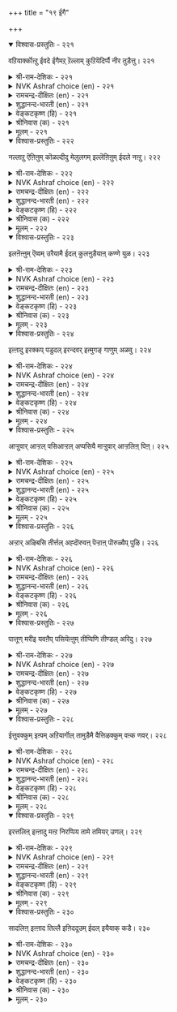 +++
title = "१९ ईगै"

+++


<details open><summary>विश्वास-प्रस्तुतिः - २२१</summary>

वऱियार्क्कॊऩ्ऱु ईवदे ईगैमऱ् ऱॆल्लाम्
कुऱियॆदिर्प्पै नीर तुडैत्तु। २२१
</details>

<details><summary>श्री-राम-देशिकः - २२१</summary>

अर्थिभ्योऽपेक्षितं यत्तु दीयते दानमुच्यते ।  
इतराणि तु दानानि स्वार्थमूलानि केवलम् ॥ २२१॥
</details>

<details><summary>NVK Ashraf choice (en) - २२१</summary>

०२२१
To give to the needy alone is charity;
All the rest is investment for a return.
(S.M. Diaz)
</details>

<details><summary>रामचन्द्र-दीक्षितः (en) - २२१</summary>

221\. vaṟiyārkku oṉṟu īvatē īkai; maṟṟu ellām  
kuṟiyetirppai nīratu uṭaittu.

221\. Gift to the poor alone is true charity. Everything else is of the nature of a barter.  
</details>

<details><summary>शुद्धानन्द-भारती (en) - २२१</summary>

1\. வறியார்க்கொன்று ஈவதே ஈகைமற் றெல்லாம்  
குறியெதிர்ப்பை நீர துடைத்து  
To give the poor is charity  
The rest is loan and vanity.        221  
</details>

<details><summary>वेङ्कटकृष्ण (हि) - २२१</summary>

221
देना दान गरीब को, है यथार्थ में दान ।  
प्रत्याशा प्रतिदान की, है अन्य में निदान ॥
</details>

<details><summary>श्रीनिवास (क) - २२१</summary>

221. बडतनदल्लिरुववरिगॆ ऒन्दु वस्तुवन्नु नीडिदरॆ अदे निजवाद कॊडुगॆ; उळिदवरिगॆ कॊडुवुदु ऎल्ल प्रति निरीक्षियिन्द
कॊट्ट कॊडुगॆ ऎनिसिकॊळ्ळुवुदु.

</details>

<details><summary>मूलम् - २२१</summary>

वऱियार्क्कॊऩ्ऱु ईवदे ईगैमऱ् ऱॆल्लाम्
कुऱियॆदिर्प्पै नीर तुडैत्तु। २२१
</details>

<details open><summary>विश्वास-प्रस्तुतिः - २२२</summary>

नल्लाऱु ऎऩिऩुम् कॊळल्दीदु मेलुलगम्
इल्लॆऩिऩुम् ईदले नऩ्ऱु। २२२
</details>

<details><summary>श्री-राम-देशिकः - २२२</summary>

मोक्षलाभी भवेत् कामं याचनं न हि सम्मतम् ।  
नरकेऽपि समायाते दानं सर्वात्मना वरम् ॥ २२२॥
</details>

<details><summary>NVK Ashraf choice (en) - २२२</summary>

०२२२
To receive is bad, even for good cause;
And to give is good even if there is no heaven.
(N.V.K. Ashraf), (P.S. Sundaram)
</details>

<details><summary>रामचन्द्र-दीक्षितः (en) - २२२</summary>

222\. 'nallāṟu' eṉiṉum, koḷal tītu; ‘mēl ulakam  
il’ eṉiṉum, ītalē naṉṟu.

222\. Receiving gifts is bad though one is assured of heaven. Bestowing gifts is good, though thereby one should be bereft of it.  
</details>

<details><summary>शुद्धानन्द-भारती (en) - २२२</summary>

2\. நல்லாறு எனினும் கொளல்தீது மேலுலகம்  
இல்லெனினும் ஈதலே நன்று  
To beg is bad e'en from the good  
To give is good, were heaven forbid.        222  
</details>

<details><summary>वेङ्कटकृष्ण (हि) - २२२</summary>

222
मोक्ष-मार्ग ही क्यों न हो, दान- ग्रहण अश्रेय ।  
यद्यपि मोक्ष नहीं मिले, दान-धर्म ही श्रेय ॥
</details>

<details><summary>श्रीनिवास (क) - २२२</summary>

222. बेरॆयवरिन्द बेडि पडॆदुकॊळ्ळुवुदु ऒळ्ळॆय मार्गवॆन्दु हलवरु हेळिदरू अदु पापकर; कॊडुवुदरिन्द
मेलुलोक (स्वर्ग) वु तनगॆ इल्ल ऎन्दरू ईयुवुदे ऒळ्ळॆय मार्ग.

</details>

<details><summary>मूलम् - २२२</summary>

नल्लाऱु ऎऩिऩुम् कॊळल्दीदु मेलुलगम्
इल्लॆऩिऩुम् ईदले नऩ्ऱु। २२२
</details>

<details open><summary>विश्वास-प्रस्तुतिः - २२३</summary>

इलऩॆऩ्ऩुम् ऎव्वम् उरैयामै ईदल्
कुलऩुडैयाऩ् कण्णे युळ। २२३
</details>

<details><summary>श्री-राम-देशिकः - २२३</summary>

''अहं दरिद्रो देही'' ति वाक्यश्रवणमन्तरा ।  
महकुलप्रसूतेषु दृश्यते दानशीलता ॥ २२३॥
</details>

<details><summary>NVK Ashraf choice (en) - २२३</summary>

०२२३
The mark of the well-born is to give
Without uttering the wretched excuse, "I have nothing."
(P.S. Sundaram), (Satguru Subramuniyaswami)
</details>

<details><summary>रामचन्द्र-दीक्षितः (en) - २२३</summary>

223\. 'ilaṉ' eṉṉum evvam uraiyāmai ītal  
kulaṉ uṭaiyāṉkaṇṇē uḷa.

223\. The innately noble never beg but give ere charity begins.  
</details>

<details><summary>शुद्धानन्द-भारती (en) - २२३</summary>

3\. இலனென்னும் எவ்வம் உரையாமை ஈதல்  
குலனுடையான் கண்ணே உள  
No pleading, "I am nothing worth,"  
But giving marks a noble birth.        223  
</details>

<details><summary>वेङ्कटकृष्ण (हि) - २२३</summary>

223
‘दीन-हीन हूँ’ ना कहे, करता है यों दान ।  
केवल प्राप्य कुलीन में, ऐसी उत्तम बान ॥
</details>

<details><summary>श्रीनिवास (क) - २२३</summary>

223. तन्नल्लि एनु इल्लवादरू आ दुःखवन्नु यारल्लियूहेळिकॊळ्ळदॆ इतररिगॆ कॊडुव गुणवु कुलवुळ्ळवन
लक्षणवॆनिसिकॊळ्ळुवुदु.

</details>

<details><summary>मूलम् - २२३</summary>

इलऩॆऩ्ऩुम् ऎव्वम् उरैयामै ईदल्
कुलऩुडैयाऩ् कण्णे युळ। २२३
</details>

<details open><summary>विश्वास-प्रस्तुतिः - २२४</summary>

इऩ्ऩादु इरक्कप् पडुदल् इरन्दवर्
इऩ्मुगङ् गाणुम् अळवु। २२४
</details>

<details><summary>श्री-राम-देशिकः - २२४</summary>

याचकस्य मुखं दानात् प्रसन्नं न भवेत् यदि ।  
दातृत्वमपि याञ्चेव जायते दुःखदं सदा ॥ २२४॥
</details>

<details><summary>NVK Ashraf choice (en) - २२४</summary>

०२२४
To be begged is agonizing, till you give
And see the smiling face of the beggar. *
(S. Maharajan)
</details>

<details><summary>रामचन्द्र-दीक्षितः (en) - २२४</summary>

224\. iṉṉātu, irakkappaṭutal-irantavar  
iṉ mukam kāṇum aḷavu.

224\. Even to be begged is miserable for we feel wretched till the beggar’s face is lit with joy.  
</details>

<details><summary>शुद्धानन्द-भारती (en) - २२४</summary>

4\. இன்னாது இரக்கப் படுதல் இரந்தவர்  
இன்முகங் காணும் அளவு  
The cry for alms is painful sight  
Until the giver sees him bright.        224  
</details>

<details><summary>वेङ्कटकृष्ण (हि) - २२४</summary>

224
याचित होने की दशा, तब तक रहे विषण्ण ।  
जब तक याचक का वदन, होगा नहीं प्रसन्न ॥
</details>

<details><summary>श्रीनिवास (क) - २२४</summary>

224. बेडुववर आर्ततॆय अहितरवादुदु; अवर मनस्सु तृप्तियागि मुखवु नगॆयिन्द अरळुववरॆगू कॊडुगैयिन्द
कॊडबेकु.

</details>

<details><summary>मूलम् - २२४</summary>

इऩ्ऩादु इरक्कप् पडुदल् इरन्दवर्
इऩ्मुगङ् गाणुम् अळवु। २२४
</details>

<details open><summary>विश्वास-प्रस्तुतिः - २२५</summary>

आऱ्ऱुवार् आऱ्ऱल् पसिआऱ्ऱल् अप्पसियै
माऱ्ऱुवार् आऱ्ऱलिऩ् पिऩ्। २२५
</details>

<details><summary>श्री-राम-देशिकः - २२५</summary>

अवारयन् क्षुघं भोज्यैयेङ्गी तत्सहनक्षमः ।  
तामापाकुर्वतोऽन्नाद्यै गृहस्थानाधिको मतः ॥ २२५॥
</details>

<details><summary>NVK Ashraf choice (en) - २२५</summary>

०२२५
Strong is the strength of enduring hunger,
But stronger still is the strength of relieving it.
(N.V.K. Ashraf)
</details>

<details><summary>रामचन्द्र-दीक्षितः (en) - २२५</summary>

225\. āṟṟuvār āṟṟal paci āṟṟal; ap paciyai  
māṟṟuvār āṟṟaliṉ piṉ.

225\. Endurance of one’s hunger is the test of one’s penance. Far greater than that endurance is the spirit of appeasing the hunger of others.  
</details>

<details><summary>शुद्धानन्द-भारती (en) - २२५</summary>

5\. ஆற்றுவார் ஆற்றல் பசிஆற்றல் அப்பசியை  
மாற்றுவார் ஆற்றலின் பின்  
Higher's power which hunger cures  
Than that of penance which endures.        225  
</details>

<details><summary>वेङ्कटकृष्ण (हि) - २२५</summary>

225
क्षुधा-नियन्त्रण जो रहा, तपोनिष्ठ की शक्ति ।  
क्षुधा-निवारक शक्ति के, पीछे ही वह शक्ति ॥
</details>

<details><summary>श्रीनिवास (क) - २२५</summary>

225. तपोबलवॆन्दरॆ हसिवन्नु अडगिसिकॊळ्ळुव शक्ति. आदरॆ हसिविनिन्द कॆङ्गॆट्टवरिगॆ उणवित्तु अवर हसिवन्नु
कळॆयुवुदरिन्द अदु ऎरॆडनॆयदु.

</details>

<details><summary>मूलम् - २२५</summary>

आऱ्ऱुवार् आऱ्ऱल् पसिआऱ्ऱल् अप्पसियै
माऱ्ऱुवार् आऱ्ऱलिऩ् पिऩ्। २२५
</details>

<details open><summary>विश्वास-प्रस्तुतिः - २२६</summary>

अऱ्ऱार् अऴिबसि तीर्त्तल् अह्दॊरुवऩ्
पॆऱ्ऱाऩ् पॊरुळ्वैप् पुऴि। २२६
</details>

<details><summary>श्री-राम-देशिकः - २२६</summary>

धनी क्षुघं यदार्तस्य वारयेत्, भाविजन्मसु ।  
तदात्मफल लाभाय स्थिरं मुलधनं भवेत् ॥ २२६॥
</details>

<details><summary>NVK Ashraf choice (en) - २२६</summary>

०२२६
Wiping out the hunger of the have-nots,
Is the treasury the haves have deposited their wealth. *
(S. Maharajan)
</details>

<details><summary>रामचन्द्र-दीक्षितः (en) - २२६</summary>

226\. aṟṟār aḻi paci tīrttal! aḵtu oruvaṉ  
peṟṟāṉ poruḷ vaippu uḻi.

226\. Let the rich appease the devouring hunger of the indigent poor. It is a charity rendered unto themselves.  
</details>

<details><summary>शुद्धानन्द-भारती (en) - २२६</summary>

6\. அற்றார் அழிபசி தீர்த்தல் அஃதொருவன்  
பெற்றான் பொருள்வைப் புழி  
Drive from the poor their gnawing pains  
If room you seek to store your gains.        226  
</details>

<details><summary>वेङ्कटकृष्ण (हि) - २२६</summary>

226
नाशक-भूक दरिद्र की, कर मिटा कर दूर ।  
वह धनिकों को चयन हित, बनता कोष ज़रूर ॥
</details>

<details><summary>श्रीनिवास (क) - २२६</summary>

226. आर्तरादवर कडु हसिवन्नु तीरिसबेकु; अदे पडॆदवनु तन्न सिरियन्नु कूडिडुव नॆलॆ.

</details>

<details><summary>मूलम् - २२६</summary>

अऱ्ऱार् अऴिबसि तीर्त्तल् अह्दॊरुवऩ्
पॆऱ्ऱाऩ् पॊरुळ्वैप् पुऴि। २२६
</details>

<details open><summary>विश्वास-प्रस्तुतिः - २२७</summary>

पात्तूण् मरीइ यवऩैप् पसियॆऩ्ऩुम्
तीप्पिणि तीण्डल् अरिदु। २२७
</details>

<details><summary>श्री-राम-देशिकः - २२७</summary>

भुक्तवन्तं सहान्येन् लब्धं वस्तु विभज्य तु ।  
क्षुण्णामाऽयं महारोगो दूरन्नित्यं विमुञ्चित ॥ २२७॥
</details>

<details><summary>NVK Ashraf choice (en) - २२७</summary>

०२२७
That dreaded disease called hunger touches not the one
Who shares his food by habit.
(N.V.K. Ashraf)
</details>

<details><summary>रामचन्द्र-दीक्षितः (en) - २२७</summary>

227\. pāttu ūṇ marīiyavaṉaip paci eṉṉum  
tīp piṇi tīṇṭal aritu.

227\. The pest of hunger never touches one who shares one’s food with the poor.  
</details>

<details><summary>शुद्धानन्द-भारती (en) - २२७</summary>

7\. பாத்தூண் மரீஇ யவனைப் பசிஎன்னும்  
தீப்பிணி தீண்டல் அரிது  
Who shares his food with those who need  
Hunger shall not harm his creed.        227  
</details>

<details><summary>वेङ्कटकृष्ण (हि) - २२७</summary>

227
भोजन को जो बाँट कर, किया करेगा भोग ।  
उसे नहीं पीड़ित करे, क्षुधा भयंकर रोग ॥
</details>

<details><summary>श्रीनिवास (क) - २२७</summary>

227. तानु पडॆद सॊत्तन्नु इतररॊडनॆ पाल्गॊण्डु उण्णुववनन्नु हसिवॆन्नुव क्रूर बाधॆ तट्टुवुदिल्ल.

</details>

<details><summary>मूलम् - २२७</summary>

पात्तूण् मरीइ यवऩैप् पसियॆऩ्ऩुम्
तीप्पिणि तीण्डल् अरिदु। २२७
</details>

<details open><summary>विश्वास-प्रस्तुतिः - २२८</summary>

ईत्तुवक्कुम् इऩ्पम् अऱियार्गॊल् तामुडैमै
वैत्तिऴक्कुम् वऩ्क णवर्। २२८
</details>

<details><summary>श्री-राम-देशिकः - २२८</summary>

अभुक्तं स्वेन चान्येभ्योऽप्यदत्तं यस्य वै धनम् ।  
क्षीयते कि न जानाति स सौख्यं दानमूलकम्? ॥ २२८॥
</details>

<details><summary>NVK Ashraf choice (en) - २२८</summary>

०२२८
Unaware of the joys of giving,
The hard-hearted waste their wealth hoarding it. *
(Satguru Subramuniyaswami)
</details>

<details><summary>रामचन्द्र-दीक्षितः (en) - २२८</summary>

228\. īttu uvakkum iṉpam aṟiyārkol-tām uṭaimai  
vaittu iḻakkum vaṉ kaṇavar?.

228\. The callous rich hide their barren metal; perhaps they know not the joy of giving.  
</details>

<details><summary>शुद्धानन्द-भारती (en) - २२८</summary>

8\. ஈத்துவக்கும் இன்பம் அறியார்கொல் தாமுடைமை  
வைத்திழக்கும் வன்க ணவர்  
The joy of give and take they lose  
Hard-hearted rich whose hoarding fails.        228  
</details>

<details><summary>वेङ्कटकृष्ण (हि) - २२८</summary>

228
धन-संग्रह कर खो रहा, जो निर्दय धनवान ।  
दे कर होते हर्ष का, क्या उसको नहिं ज्ञान ॥
</details>

<details><summary>श्रीनिवास (क) - २२८</summary>

228. तावु गळिसिरुव सॊत्तन्नु बच्चिट्टु कळॆयुव कल्लु मनस्सिनवरु कॊट्टु नलियुव सुखवन्नु अरियलाररॆ?

</details>

<details><summary>मूलम् - २२८</summary>

ईत्तुवक्कुम् इऩ्पम् अऱियार्गॊल् तामुडैमै
वैत्तिऴक्कुम् वऩ्क णवर्। २२८
</details>

<details open><summary>विश्वास-प्रस्तुतिः - २२९</summary>

इरत्तलिऩ् इऩ्ऩादु मऩ्ऱ निरप्पिय
तामे तमियर् उणल्। २२९
</details>

<details><summary>श्री-राम-देशिकः - २२९</summary>

अदत्वैव परेभ्यो यद्भुज्यते स्वार्जितं धनम् ।  
दरिद्र्यान्मरणाञ्च स्या दहो कष्टतरं ततः ॥ २२९॥
</details>

<details><summary>NVK Ashraf choice (en) - २२९</summary>

०२२९
To eat alone what one has hoarded
Is worse than begging.
(P.S. Sundaram)
</details>

<details><summary>रामचन्द्र-दीक्षितः (en) - २२९</summary>

229\. irattaliṉ iṉṉātu maṉṟa-nirappiya  
tāmē tamiyar uṇal.

229\. More squalid than begging is a life of self-indulgence.  
</details>

<details><summary>शुद्धानन्द-भारती (en) - २२९</summary>

9\. இரத்தலின் இன்னாது மன்ற நிரப்பிய  
தாமே தமியர் உணல்  
Worse than begging is that boarding  
Alone what one's greed is hoarding.        229  
</details>

<details><summary>वेङ्कटकृष्ण (हि) - २२९</summary>

229
स्वयं अकेले जीमना, पूर्ति के हेतु ।  
याचन करने से अधिक, निश्चय दुख का हेतु ॥
</details>

<details><summary>श्रीनिवास (क) - २२९</summary>

229. कूडिट्टुदन्नु इतररिगॆ कॊडदॆ तावे तनियागि उण्टु अनुभविसुवुदु, बेडि उण्णुवुदक्किन्त कीळु.

</details>

<details><summary>मूलम् - २२९</summary>

इरत्तलिऩ् इऩ्ऩादु मऩ्ऱ निरप्पिय
तामे तमियर् उणल्। २२९
</details>

<details open><summary>विश्वास-प्रस्तुतिः - २३०</summary>

सादलिऩ् इऩ्ऩाद तिल्लै इऩिददूउम्
ईदल् इयैयाक् कडै। २३०
</details>

<details><summary>श्री-राम-देशिकः - २३०</summary>

नास्ति मृत्युसमं दुःखमथाप्यर्थिभिरीप्सितम् ।  
तेभ्यो दातुमशक्तस्य मृत्युरेव वरो मतः ॥ २३०॥
</details>

<details><summary>NVK Ashraf choice (en) - २३०</summary>

०२३०
Nothing is worse than death; but even death is sweet
If one can't help the poor. *
(P.S. Sundaram)
</details>

<details><summary>रामचन्द्र-दीक्षितः (en) - २३०</summary>

230\. cātaliṉ iṉṉātatu illai; iṉitu, atūum  
ītal iyaiyākkaṭai.

230\. Death indeed is the greatest calamity; worse than death is one’s failure in charity.
</details>

<details><summary>शुद्धानन्द-भारती (en) - २३०</summary>

10\. சாதலின் இன்னாத தில்லை இனிததூஉம்  
ஈதல் இயையாக் கடை  
Nothing is more painful than death  
Yet more is pain of giftless dearth.        230  
</details>

<details><summary>वेङ्कटकृष्ण (हि) - २३०</summary>

230
मरने से बढ़ कर नहीं, दुख देने के अर्थ ।  
सुखद वही जब दान में, देने को असमर्थ ॥
</details>

<details><summary>श्रीनिवास (क) - २३०</summary>

230. सायुवुदक्किन्त सङ्कटकरवादुदु बेरॆ इल्ल; आदरॆ कॊडलु साध्यवागदिरुव कडॆ आ सावे सुखकरवॆनिसुवुदु.
</details>

<details><summary>मूलम् - २३०</summary>

सादलिऩ् इऩ्ऩाद तिल्लै इऩिददूउम्
ईदल् इयैयाक् कडै। २३०
</details>

